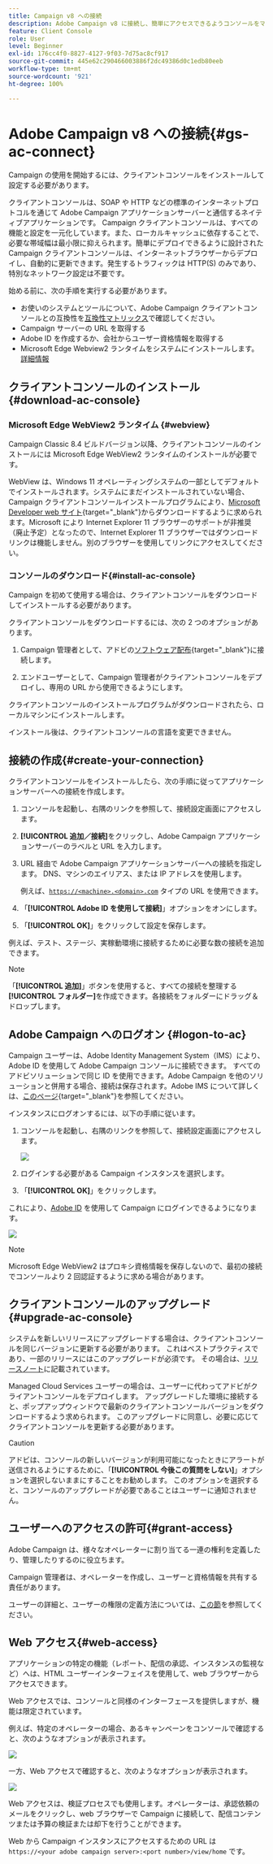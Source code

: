 ```yaml
---
title: Campaign v8 への接続
description: Adobe Campaign v8 に接続し、簡単にアクセスできるようコンソールをマシンにインストールする方法について説明します。
feature: Client Console
role: User
level: Beginner
exl-id: 176cc4f0-8827-4127-9f03-7d75ac8cf917
source-git-commit: 445e62c290466003886f2dc49386d0c1edb80eeb
workflow-type: tm+mt
source-wordcount: '921'
ht-degree: 100%

---
```


# Adobe Campaign v8 への接続{#gs-ac-connect}

Campaign の使用を開始するには、クライアントコンソールをインストールして設定する必要があります。

クライアントコンソールは、SOAP や HTTP などの標準のインターネットプロトコルを通じて Adobe Campaign アプリケーションサーバーと通信するネイティブアプリケーションです。 Campaign クライアントコンソールは、すべての機能と設定を一元化しています。また、ローカルキャッシュに依存することで、必要な帯域幅は最小限に抑えられます。簡単にデプロイできるように設計された Campaign クライアントコンソールは、インターネットブラウザーからデプロイし、自動的に更新できます。発生するトラフィックは HTTP(S) のみであり、特別なネットワーク設定は不要です。

始める前に、次の手順を実行する必要があります。

* お使いのシステムとツールについて、Adobe Campaign クライアントコンソールとの互換性を[互換性マトリックス](compatibility-matrix.md)で確認してください。
* Campaign サーバーの URL を取得する
* Adobe ID を作成するか、会社からユーザー資格情報を取得する
* Microsoft Edge Webview2 ランタイムをシステムにインストールします。 [詳細情報](#webview)

## クライアントコンソールのインストール{#download-ac-console}

### Microsoft Edge WebView2 ランタイム {#webview}

Campaign Classic 8.4 ビルドバージョン以降、クライアントコンソールのインストールには Microsoft Edge WebView2 ランタイムのインストールが必要です。

WebView は、Windows 11 オペレーティングシステムの一部としてデフォルトでインストールされます。システムにまだインストールされていない場合、Campaign クライアントコンソールインストールプログラムにより、[Microsoft Developer web サイト](http://www.adobe.com/go/acc-ms-webview2-runtime-download_jp){target="_blank"}からダウンロードするように求められます。Microsoft により Internet Explorer 11 ブラウザーのサポートが非推奨（廃止予定）となったので、Internet Explorer 11 ブラウザーではダウンロードリンクは機能しません。別のブラウザーを使用してリンクにアクセスしてください。

### コンソールのダウンロード{#install-ac-console}

Campaign を初めて使用する場合は、クライアントコンソールをダウンロードしてインストールする必要があります。

クライアントコンソールをダウンロードするには、次の 2 つのオプションがあります。

1. Campaign 管理者として、アドビの[ソフトウェア配布](https://experience.adobe.com/#/downloads/content/software-distribution/ja/campaign.html){target="_blank"}に接続します。

1. エンドユーザーとして、Campaign 管理者がクライアントコンソールをデプロイし、専用の URL から使用できるようにします。 

クライアントコンソールのインストールプログラムがダウンロードされたら、ローカルマシンにインストールします。

インストール後は、クライアントコンソールの言語を変更できません。

## 接続の作成{#create-your-connection}

クライアントコンソールをインストールしたら、次の手順に従ってアプリケーションサーバーへの接続を作成します。

1. コンソールを起動し、右隅のリンクを参照して、接続設定画面にアクセスします。

1. **[!UICONTROL 追加／接続]**&#x200B;をクリックし、Adobe Campaign アプリケーションサーバーのラベルと URL を入力します。

1. URL 経由で Adobe Campaign アプリケーションサーバーへの接続を指定します。 DNS、マシンのエイリアス、または IP アドレスを使用します。

   例えば、[`https://<machine>.<domain>.com`](https://myserver.adobe.com) タイプの URL を使用できます。

1. 「**[!UICONTROL Adobe ID を使用して接続]**」オプションをオンにします。

1. 「**[!UICONTROL OK]**」をクリックして設定を保存します。

例えば、テスト、ステージ、実稼動環境に接続するために必要な数の接続を追加できます。

>[!NOTE]
>
>「**[!UICONTROL 追加]**」ボタンを使用すると、すべての接続を整理する&#x200B;**[!UICONTROL フォルダー]**&#x200B;を作成できます。各接続をフォルダーにドラッグ＆ドロップします。

## Adobe Campaign へのログオン {#logon-to-ac}

Campaign ユーザーは、Adobe Identity Management System（IMS）により、Adobe ID を使用して Adobe Campaign コンソールに接続できます。 すべてのアドビソリューションで同じ ID を使用できます。Adobe Campaign を他のソリューションと併用する場合、接続は保存されます。Adobe IMS について詳しくは、[このページ](https://helpx.adobe.com/jp/enterprise/using/identity.html){target="_blank"}を参照してください。

インスタンスにログオンするには、以下の手順に従います。

1. コンソールを起動し、右隅のリンクを参照して、接続設定画面にアクセスします。

   ![](assets/connectToCampaign.png)

1. ログインする必要がある Campaign インスタンスを選択します。

1. 「**[!UICONTROL OK]**」をクリックします。

これにより、[Adobe ID](#connect-ims) を使用して Campaign にログインできるようになります。

![](assets/adobeID.png)

>[!NOTE]
>
>Microsoft Edge WebView2 はプロキシ資格情報を保存しないので、最初の接続でコンソールより 2 回認証するように求める場合があります。

## クライアントコンソールのアップグレード{#upgrade-ac-console}

システムを新しいリリースにアップグレードする場合は、クライアントコンソールを同じバージョンに更新する必要があります。 これはベストプラクティスであり、一部のリリースにはこのアップグレードが必須です。 その場合は、[リリースノート](release-notes.md)に記載されています。

Managed Cloud Services ユーザーの場合は、ユーザーに代わってアドビがクライアントコンソールをデプロイします。 アップグレードした環境に接続すると、ポップアップウィンドウで最新のクライアントコンソールバージョンをダウンロードするよう求められます。 このアップグレードに同意し、必要に応じてクライアントコンソールを更新する必要があります。

>[!CAUTION]
>
>アドビは、コンソールの新しいバージョンが利用可能になったときにアラートが送信されるようにするために、「**[!UICONTROL 今後この質問をしない]**」オプションを選択しないままにすることをお勧めします。 このオプションを選択すると、コンソールのアップグレードが必要であることはユーザーに通知されません。


## ユーザーへのアクセスの許可{#grant-access}

Adobe Campaign は、様々なオペレーターに割り当てる一連の権利を定義したり、管理したりするのに役立ちます。

Campaign 管理者は、オペレーターを作成し、ユーザーと資格情報を共有する責任があります。

ユーザーの詳細と、ユーザーの権限の定義方法については、[この節](gs-permissions.md)を参照してください。


## Web アクセス{#web-access}

アプリケーションの特定の機能（レポート、配信の承認、インスタンスの監視など）へは、HTML ユーザーインターフェイスを使用して、web ブラウザーからアクセスできます。

Web アクセスでは、コンソールと同様のインターフェースを提供しますが、機能は限定されています。

例えば、特定のオペレーターの場合、あるキャンペーンをコンソールで確認すると、次のようなオプションが表示されます。 

![](assets/campaign-from-console.png)

一方、Web アクセスで確認すると、次のようなオプションが表示されます。

![](assets/campaign-from-web.png)

Web アクセスは、検証プロセスでも使用します。オペレーターは、承認依頼のメールをクリックし、web ブラウザーで Campaign に接続して、配信コンテンツまたは予算の検証または却下を行うことができます。

Web から Campaign インスタンスにアクセスするための URL は `https://<your adobe campaign server>:<port number>/view/home` です。
